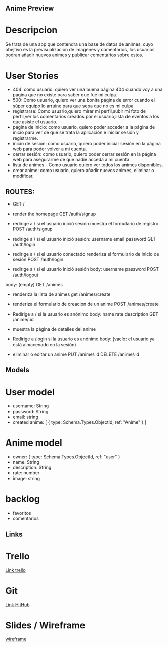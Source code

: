 ## Anime Preview

# Descripcion 

Se trata de una app que contendra una base de datos de animes, cuyo obejtivo es la previsualizacion de imagenes y comentarios, los usuarios podran 
añadir nuevos animes y publicar comentarios sobre estos.

# User Stories
- 404: como usuario, quiero ver una buena página 404 cuando voy a una página que no existe para saber que fue mi culpa.
- 500: Como usuario, quiero ver una bonita página de error cuando el súper equipo lo arruine para que sepa que no es mi culpa.
- registrarse: Como usuario,quiero mirar mi perfil,subir mi foto de perfil,ver los comentarios creados por el usuario,lista de eventos a los que asiste el usuario.
- página de inicio: como usuario, quiero poder acceder a la página de inicio para ver de qué se trata la aplicación e iniciar sesión y registrarme.
- inicio de sesión: como usuario, quiero poder iniciar sesión en la página web para poder volver a mi cuenta.
- cerrar sesión: como usuario, quiero poder cerrar sesión en la página web para asegurarme de que nadie acceda a mi cuenta.
- lista de animes - Como usuario quiero ver todos los animes disponibles.
- crear anime: como usuario, quiero añadir nuevos animes, eliminar o modificar.

## ROUTES:

- GET /

- render the homepage
GET /auth/signup

- redirige a / si el usuario inició sesión
muestra el formulario de registro
POST /auth/signup

- redirige a / si el usuario inició sesión:
username
email
password
GET /auth/login

- redirige a / si el usuario conectado
renderiza el formulario de inicio de sesión
POST /auth/login

- redirige a / si el usuario inició sesión
body:
username
password
POST /auth/logout

body: (empty)
GET /animes

- renderiza la lista de animes 
get /animes/create
- renderiza el formulario de creacion de un anime
POST /animes/create

- Redirige a / si la usuario es anónimo
body:
name
rate
description
GET /anime/:id

- muestra la página de detalles del anime

- Redirige a /login si la usuario es anónimo
body: (vacío: el usuario ya está almacenado en la sesión)

- eliminar o editar un anime
PUT /anime/:id
DELETE /anime/:id

## Models
# User model

- username: String
- password: String
- email: string
- created anime: [ { type: Schema.Types.ObjectId, ref: "Anime" } ]

# Anime model

- owner:  { type: Schema.Types.ObjectId, ref: "user" } 
- name: String
- description: String
- rate: number
- image: string

# backlog

- favoritos
- comentarios

## Links

# Trello

[Link trello](https://trello.com/b/l6MtU9S4/working-space)


# Git

[Link HitHub](https://github.com/TomasAldea/animePreview)


# Slides / Wireframe


[wireframe](https://wireframepro.mockflow.com/view/M79b1be2408dd7d3753b53fb51632d72e1608378012239)


